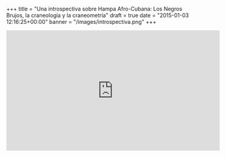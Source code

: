 +++
title = "Una introspectiva sobre Hampa Afro-Cubana: Los Negros Brujos, la craneología y la craneometría"
draft = true
date = "2015-01-03 12:16:25+00:00"
banner = "/images/introspectiva.png" 
+++


<iframe src="https://drive.google.com/file/d/0B5WMOunWOpJIblJpXzhZVDlxT2M/preview" height="315" width="560" allowfullscreen="" frameborder="0"></iframe>
